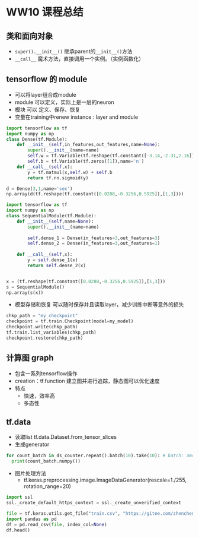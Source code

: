 # WW10 课程总结

## 类和面向对象
- `super().__init__()` 继承parent的`__init__()`方法
- `__call__` 魔术方法，直接调用一个实例。（实例函数化）

## tensorflow 的 module
- 可以将layer组合成module
- module 可以定义，实际上是一层的neuron
- 模块 可以 定义、保存、恢复
- 变量在training中renew
instance : layer and module
```python
import tensorflow as tf
import numpy as np
class Dense(tf.Module):
    def __init__(self,in_features,out_features,name=None):
        super().__init__(name=name)
        self.w = tf.Variable(tf.reshape(tf.constant([-3.14,-2.31,2.16]),[3,1]),name='w')
        self.b = tf.Variable(tf.zeros([1]),name='n')
    def __call__(self,x):
        y = tf.matmul(x,self.w) + self.b
        return tf.nn.sigmoid(y)

d = Dense(3,1,name='sex')
np.array(d(tf.reshape(tf.constant([0.0288,-0.3256,0.5925]),[1,3])))

import tensorflow as tf
import numpy as np
class SequentialModule(tf.Module):
    def __init__(self,name=None):
        super().__init__(name=name)
        
        self.dense_1 = Dense(in_features=3,out_features=3)
        self.dense_2 = Dense(in_features=3,out_features=1)
        
    def __call__(self,x):
        y = self.dense_1(x)
        return self.dense_2(x)


x = (tf.reshape(tf.constant([0.0288,-0.3256,0.5925]),[1,3]))
s = SequentialModule()
np.array(s(x))
```
- 模型存储和恢复
可以随时保存并且读取layer，减少训练中断等意外的损失
```python
chkp_path = "my_checkpoint"
checkpoint = tf.train.Checkpoint(model=my_model)
checkpoint.write(chkp_path)
tf.train.list_variables(chkp_path)
checkpoint.restore(chkp_path)
```

## 计算图 graph
- 包含一系列tensorflow操作
- creation：tf.function 建立图并进行追踪，静态图可以优化速度
- 特点
  - 快速，效率高
  - 多态性

## tf.data
- 读取list tf.data.Dataset.from_tensor_slices
- 生成generator
```python
for count_batch in ds_counter.repeat().batch(10).take(10): # batch: amount in one group, take: amount of groups
  print(count_batch.numpy())
```
- 图片处理方法
  - tf.keras.preprocessing.image.ImageDataGenerator(rescale=1./255, rotation_range=20)
```python
import ssl
ssl._create_default_https_context = ssl._create_unverified_context

file = tf.keras.utils.get_file("train.csv", "https://gitee.com/zhenchen3419/BDMI-2021A/raw/master/Computing/logistic_regression/data.csv") # file path is returned
import pandas as pd
df = pd.read_csv(file, index_col=None)
df.head()
```